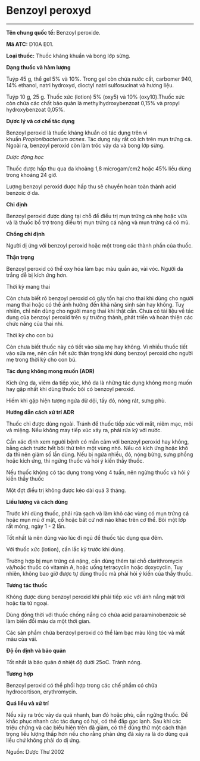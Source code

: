 # Benzoyl peroxyd

---

**Tên chung quốc tế:** Benzoyl peroxide.

**Mã ATC:** D10A E01.

**Loại thuốc:** Thuốc kháng khuẩn và bong lớp sừng.

**Dạng thuốc và hàm lượng**

Tuýp 45 g, thể gel 5% và 10%. Trong gel còn chứa nước cất, carbomer 940, 14% ethanol, natri hydroxyd, dioctyl natri sulfosucinat và hương liệu.

Tuýp 10 g, 25 g. Thuốc xức (lotion) 5% (oxy5) và 10% (oxy10).Thuốc xức còn chứa các chất bảo quản là methylhydroxybenzoat 0,15% và propyl hydroxybenzoat 0,05%.

**Dựơc lý và cơ chế tác dụng**

Benzoyl peroxid là thuốc kháng khuẩn có tác dụng trên vi khuẩn _Propionibacterium acnes_. Tác dụng này rất có ích trên mụn trứng cá. Ngoài ra, benzoyl peroxid còn làm tróc vảy da và bong lớp sừng.

_Dược động học_

Thuốc được hấp thu qua da khoảng 1,8 microgam/cm2 hoặc 45% liều dùng trong khoảng 24 giờ.

Lượng benzoyl peroxid được hấp thu sẽ chuyển hoàn toàn thành acid benzoic ở da.

**Chỉ định**

Benzoyl peroxid được dùng tại chỗ để điều trị mụn trứng cá nhẹ hoặc vừa và là thuốc bổ trợ trong điều trị mụn trứng cá nặng và mụn trứng cá có mủ.

**Chống chỉ định**

Người dị ứng với benzoyl peroxid hoặc một trong các thành phần của thuốc.

**Thận trọng**

Benzoyl peroxid có thể oxy hóa làm bạc màu quần áo, vải vóc. Người da trắng dễ bị kích ứng hơn.

Thời kỳ mang thai

Còn chưa biết rõ benzoyl peroxid có gây tổn hại cho thai khi dùng cho người mang thai hoặc có thể ảnh hưởng đến khả năng sinh sản hay không. Tuy nhiên, chỉ nên dùng cho người mang thai khi thật cần. Chưa có tài liệu về tác dụng của benzoyl peroxid trên sự trưởng thành, phát triển và hoàn thiện các chức năng của thai nhi.

Thời kỳ cho con bú

Còn chưa biết thuốc này có tiết vào sữa mẹ hay không. Vì nhiều thuốc tiết vào sữa mẹ, nên cần hết sức thận trọng khi dùng benzoyl peroxid cho người mẹ trong thời kỳ cho con bú.

**Tác dụng không mong muốn (ADR)**

Kích ứng da, viêm da tiếp xúc, khô da là những tác dụng không mong muốn hay gặp nhất khi dùng thuốc bôi có benzoyl peroxid.

Hiếm khi gặp hiện tượng ngứa dữ dội, tấy đỏ, nóng rát, sưng phù.

**Hướng dẫn cách xử trí ADR**

Thuốc chỉ được dùng ngoài. Tránh để thuốc tiếp xúc với mắt, niêm mạc, môi và miệng. Nếu không may tiếp xúc xảy ra, phải rửa kỹ với nước.

Cần xác định xem người bệnh có mẫn cảm với benzoyl peroxid hay không, bằng cách trước hết bôi thử trên một vùng nhỏ. Nếu có kích ứng hoặc khô da thì nên giảm số lần dùng. Nếu bị ngứa nhiều, đỏ, nóng bừng, sưng phồng hoặc kích ứng, thì ngừng thuốc và hỏi ý kiến thầy thuốc.

Nếu thuốc không có tác dụng trong vòng 4 tuần, nên ngừng thuốc và hỏi ý kiến thầy thuốc

Một đợt điều trị không được kéo dài quá 3 tháng.

**Liều lượng và cách dùng**

Trước khi dùng thuốc, phải rửa sạch và làm khô các vùng có mụn trứng cá hoặc mụn mủ ở mặt, cổ hoặc bất cứ nơi nào khác trên cơ thể. Bôi một lớp rất mỏng, ngày 1 - 2 lần.

Tốt nhất là nên dùng vào lúc đi ngủ để thuốc tác dụng qua đêm.

Với thuốc xức (lotion), cần lắc kỹ trước khi dùng.

Trường hợp bị mụn trứng cá nặng, cần dùng thêm tại chỗ clarithromycin và/hoặc thuốc có vitamin A, hoặc uống tetracyclin hoặc doxycyclin. Tuy nhiên, không bao giờ được tự dùng thuốc mà phải hỏi ý kiến của thầy thuốc.

**Tương tác thuốc**

Không được dùng benzoyl peroxid khi phải tiếp xúc với ánh nắng mặt trời hoặc tia tử ngoại.

Dùng đồng thời với thuốc chống nắng có chứa acid paraaminobenzoic sẽ làm biến đổi màu da một thời gian.

Các sản phẩm chứa benzoyl peroxid có thể làm bạc màu lông tóc và mất màu của vải.

**Ðộ ổn định và bảo quản**

Tốt nhất là bảo quản ở nhiệt độ dưới 25oC. Tránh nóng.

**Tương hợp**

Benzoyl peroxid có thể phối hợp trong các chế phẩm có chứa hydrocortison, erythromycin.

**Quá liều và xử trí**

Nếu xảy ra tróc vảy da quá nhanh, ban đỏ hoặc phù, cần ngừng thuốc. Ðể khắc phục nhanh các tác dụng có hại, có thể đắp gạc lạnh. Sau khi các triệu chứng và các biểu hiện trên đã giảm, có thể dùng thử một cách thận trọng liều lượng thấp hơn nếu cho rằng phản ứng đã xảy ra là do dùng quá liều chứ không phải do dị ứng.

Nguồn: Dược Thư 2002